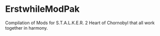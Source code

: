 # ErstwhileModPak
Compilation of Mods for S.T.A.L.K.E.R. 2 Heart of Chornobyl that all work together in harmony.
